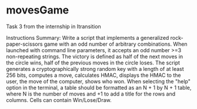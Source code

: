 # movesGame
Task 3 from the internship in Itransition

Instructions Summary:
Write a script that implements a generalized rock-paper-scissors game with an odd number of arbitrary combinations. 
When launched with command line parameters, it accepts an odd number >=3 non-repeating strings. 
The victory is defined as half of the next moves in the circle wins, half of the previous moves in the circle loses. 
The script generates a cryptographically strong random key with a length of at least 256 bits, computes a move, calculates HMAC, displays the HMAC to the user, the move of the computer, shows who won.
When selecting the "help" option in the terminal, a table should be formatted as an N + 1 by N + 1 table, where N is the number of moves and +1 to add a title for the rows and columns. Cells can contain Win/Lose/Draw.
